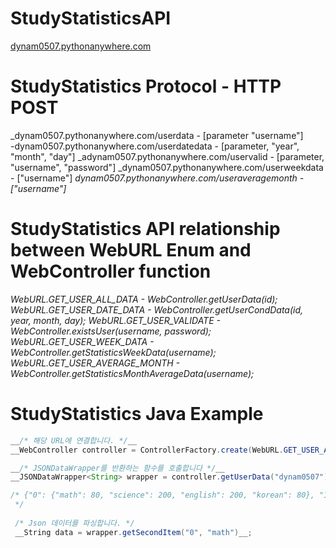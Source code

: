 # StudyStatisticsAPI
[dynam0507.pythonanywhere.com](dynam0507.pythonanywhere.com)

# StudyStatistics Protocol - HTTP POST 
_dynam0507.pythonanywhere.com/userdata - [parameter "username"] <br>
-dynam0507.pythonanywhere.com/userdatedata - [parameter, "year", "month", "day"]
_adynam0507.pythonanywhere.com/uservalid - [parameter, "username", "password"]
_dynam0507.pythonanywhere.com/userweekdata - ["username"]
_dynam0507.pythonanywhere.com/useraveragemonth - ["username"]_

# StudyStatistics API relationship between WebURL Enum and WebController function
_WebURL.GET_USER_ALL_DATA - WebController.getUserData(id);_
_WebURL.GET_USER_DATE_DATA - WebController.getUserCondData(id, year, month, day);_
_WebURL.GET_USER_VALIDATE - WebController.existsUser(username, password);_
_WebURL.GET_USER_WEEK_DATA - WebController.getStatisticsWeekData(username);_
_WebURL.GET_USER_AVERAGE_MONTH - WebController.getStatisticsMonthAverageData(username);_

# StudyStatistics Java Example

```java
__/* 해당 URL에 연결합니다. */__
__WebController controller = ControllerFactory.create(WebURL.GET_USER_ALL_DATA).connect();__

__/* JSONDataWrapper를 반환하는 함수를 호출합니다 */__
__JSONDataWrapper<String> wrapper = controller.getUserData("dynam0507");__

/* {"0": {"math": 80, "science": 200, "english": 200, "korean": 80}, "1": {"math": 90, "science": 195, "english": 250, "korean": 140}, "2": {"math": 30, "science": 210, "english": 140, "korean": 70}, "3": {"math": 80, "science": 100, "english": 200, "korean": 200}, "4": {"math": 200, "science": 70, "english": 320, "korean": 290}}
 */ 
 
 /* Json 데이터를 파싱합니다. */
 __String data = wrapper.getSecondItem("0", "math")__;

```
